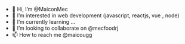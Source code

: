 - 👋 Hi, I’m @MaiconMec
- 👀 I’m interested in web development (javascript, reactjs, vue , node)
- 🌱 I’m currently learning ...
- 💞️ I’m looking to collaborate on @mecfoodrj
- 📫 How to reach me @maicougg

<!---
bymec/bymec is a ✨ special ✨ repository because its `README.md` (this file) appears on your GitHub profile.
You can click the Preview link to take a look at your changes.
--->
